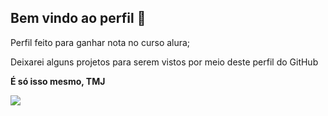 ## Bem vindo ao perfil 🤙

Perfil feito para ganhar nota no curso alura;

Deixarei alguns projetos para serem vistos por meio deste perfil do GitHub

**É só isso mesmo, TMJ**

![](https://media1.tenor.com/m/_w8SxPUgfrYAAAAd/stronsky.gif)
